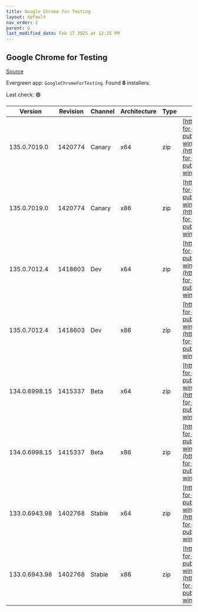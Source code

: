 ```yaml
---
title: Google Chrome for Testing
layout: default
nav_order: 2
parent: G
last_modified_date: Feb 17 2025 at 12:25 PM
---
```


## Google Chrome for Testing

[Source](https://googlechromelabs.github.io/chrome-for-testing/)

Evergreen app: `GoogleChromeForTesting`. Found **8** installers.

Last check: 🟢

| Version       | Revision | Channel | Architecture | Type | URI                                                                                                                                                                                            |
| ------------- | -------- | ------- | ------------ | ---- | ---------------------------------------------------------------------------------------------------------------------------------------------------------------------------------------------- |
| 135.0.7019.0  | 1420774  | Canary  | x64          | zip  | [https://storage.googleapis.com/chrome-for-testing-public/135.0.7019.0/win64/chrome-win64.zip](https://storage.googleapis.com/chrome-for-testing-public/135.0.7019.0/win64/chrome-win64.zip)   |
| 135.0.7019.0  | 1420774  | Canary  | x86          | zip  | [https://storage.googleapis.com/chrome-for-testing-public/135.0.7019.0/win32/chrome-win32.zip](https://storage.googleapis.com/chrome-for-testing-public/135.0.7019.0/win32/chrome-win32.zip)   |
| 135.0.7012.4  | 1418603  | Dev     | x64          | zip  | [https://storage.googleapis.com/chrome-for-testing-public/135.0.7012.4/win64/chrome-win64.zip](https://storage.googleapis.com/chrome-for-testing-public/135.0.7012.4/win64/chrome-win64.zip)   |
| 135.0.7012.4  | 1418603  | Dev     | x86          | zip  | [https://storage.googleapis.com/chrome-for-testing-public/135.0.7012.4/win32/chrome-win32.zip](https://storage.googleapis.com/chrome-for-testing-public/135.0.7012.4/win32/chrome-win32.zip)   |
| 134.0.6998.15 | 1415337  | Beta    | x64          | zip  | [https://storage.googleapis.com/chrome-for-testing-public/134.0.6998.15/win64/chrome-win64.zip](https://storage.googleapis.com/chrome-for-testing-public/134.0.6998.15/win64/chrome-win64.zip) |
| 134.0.6998.15 | 1415337  | Beta    | x86          | zip  | [https://storage.googleapis.com/chrome-for-testing-public/134.0.6998.15/win32/chrome-win32.zip](https://storage.googleapis.com/chrome-for-testing-public/134.0.6998.15/win32/chrome-win32.zip) |
| 133.0.6943.98 | 1402768  | Stable  | x64          | zip  | [https://storage.googleapis.com/chrome-for-testing-public/133.0.6943.98/win64/chrome-win64.zip](https://storage.googleapis.com/chrome-for-testing-public/133.0.6943.98/win64/chrome-win64.zip) |
| 133.0.6943.98 | 1402768  | Stable  | x86          | zip  | [https://storage.googleapis.com/chrome-for-testing-public/133.0.6943.98/win32/chrome-win32.zip](https://storage.googleapis.com/chrome-for-testing-public/133.0.6943.98/win32/chrome-win32.zip) |
